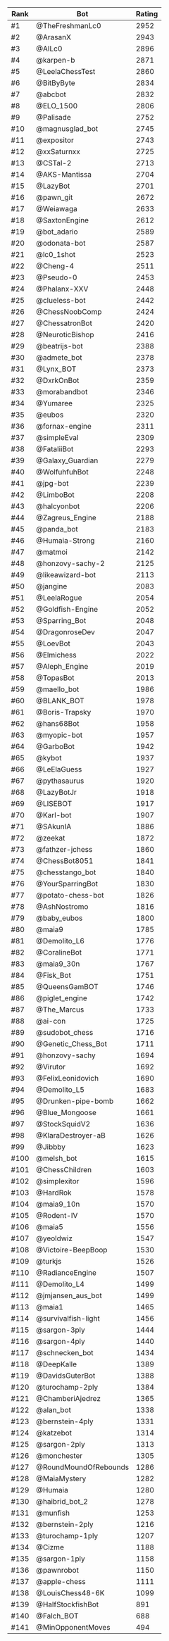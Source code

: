 Rank|Bot|Rating
---|---|---
#1|@TheFreshmanLc0|2952
#2|@ArasanX|2943
#3|@AILc0|2896
#4|@karpen-b|2871
#5|@LeelaChessTest|2860
#6|@BitByByte|2834
#7|@abcbot|2832
#8|@ELO_1500|2806
#9|@Palisade|2752
#10|@magnusglad_bot|2745
#11|@expositor|2743
#12|@xxSaturnxx|2725
#13|@CSTal-2|2713
#14|@AKS-Mantissa|2704
#15|@LazyBot|2701
#16|@pawn_git|2672
#17|@Weiawaga|2633
#18|@SaxtonEngine|2612
#19|@bot_adario|2589
#20|@odonata-bot|2587
#21|@lc0_1shot|2523
#22|@Cheng-4|2511
#23|@Pseudo-0|2453
#24|@Phalanx-XXV|2448
#25|@clueless-bot|2442
#26|@ChessNoobComp|2424
#27|@ChessatronBot|2420
#28|@NeuroticBishop|2416
#29|@beatrijs-bot|2388
#30|@admete_bot|2378
#31|@Lynx_BOT|2373
#32|@DxrkOnBot|2359
#33|@morabandbot|2346
#34|@Yumaree|2325
#35|@eubos|2320
#36|@fornax-engine|2311
#37|@simpleEval|2309
#38|@FataliiBot|2293
#39|@Galaxy_Guardian|2279
#40|@WolfuhfuhBot|2248
#41|@jpg-bot|2239
#42|@LimboBot|2208
#43|@halcyonbot|2206
#44|@Zagreus_Engine|2188
#45|@panda_bot|2183
#46|@Humaia-Strong|2160
#47|@matmoi|2142
#48|@honzovy-sachy-2|2125
#49|@likeawizard-bot|2113
#50|@jangine|2083
#51|@LeelaRogue|2054
#52|@Goldfish-Engine|2052
#53|@Sparring_Bot|2048
#54|@DragonroseDev|2047
#55|@LoevBot|2043
#56|@Elmichess|2022
#57|@Aleph_Engine|2019
#58|@TopasBot|2013
#59|@maello_bot|1986
#60|@BLANK_BOT|1978
#61|@Boris-Trapsky|1970
#62|@hans68Bot|1958
#63|@myopic-bot|1957
#64|@GarboBot|1942
#65|@kybot|1937
#66|@LeElaGuess|1927
#67|@pythasaurus|1920
#68|@LazyBotJr|1918
#69|@LISEBOT|1917
#70|@Karl-bot|1907
#71|@SAkunIA|1886
#72|@zeekat|1872
#73|@fathzer-jchess|1860
#74|@ChessBot8051|1841
#75|@chesstango_bot|1840
#76|@YourSparringBot|1830
#77|@potato-chess-bot|1826
#78|@AshNostromo|1816
#79|@baby_eubos|1800
#80|@maia9|1785
#81|@Demolito_L6|1776
#82|@CoralineBot|1771
#83|@maia9_30n|1767
#84|@Fisk_Bot|1751
#85|@QueensGamBOT|1746
#86|@piglet_engine|1742
#87|@The_Marcus|1733
#88|@ai-con|1725
#89|@sudobot_chess|1716
#90|@Genetic_Chess_Bot|1711
#91|@honzovy-sachy|1694
#92|@Virutor|1692
#93|@FelixLeonidovich|1690
#94|@Demolito_L5|1683
#95|@Drunken-pipe-bomb|1662
#96|@Blue_Mongoose|1661
#97|@StockSquidV2|1636
#98|@KlaraDestroyer-aB|1626
#99|@Jibbby|1623
#100|@melsh_bot|1615
#101|@ChessChildren|1603
#102|@simplexitor|1596
#103|@HardRok|1578
#104|@maia9_10n|1570
#105|@Rodent-IV|1570
#106|@maia5|1556
#107|@yeoldwiz|1547
#108|@Victoire-BeepBoop|1530
#109|@turkjs|1526
#110|@RadianceEngine|1507
#111|@Demolito_L4|1499
#112|@jmjansen_aus_bot|1499
#113|@maia1|1465
#114|@survivalfish-light|1456
#115|@sargon-3ply|1444
#116|@sargon-4ply|1440
#117|@schnecken_bot|1434
#118|@DeepKalle|1389
#119|@DavidsGuterBot|1388
#120|@turochamp-2ply|1384
#121|@ChamberiAjedrez|1365
#122|@alan_bot|1338
#123|@bernstein-4ply|1331
#124|@katzebot|1314
#125|@sargon-2ply|1313
#126|@monchester|1305
#127|@RoundMoundOfRebounds|1286
#128|@MaiaMystery|1282
#129|@Humaia|1280
#130|@haibrid_bot_2|1278
#131|@munfish|1253
#132|@bernstein-2ply|1216
#133|@turochamp-1ply|1207
#134|@Cizme|1188
#135|@sargon-1ply|1158
#136|@pawnrobot|1150
#137|@apple-chess|1111
#138|@LouisChess48-6K|1099
#139|@HalfStockfishBot|891
#140|@Falch_BOT|688
#141|@MinOpponentMoves|494
